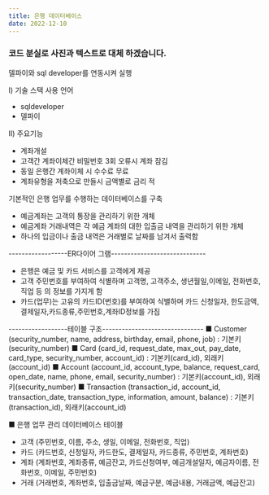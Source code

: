 ```yaml
---
title: 은행 데이터베이스
date: 2022-12-10
---
```


### 코드 분실로 사진과 텍스트로 대체 하겠습니다.

<!--more-->
 델파이와 sql developer를 연동시켜 실행

Ⅰ) 기술 스택
사용 언어
- sqldeveloper
- 델파이

Ⅱ) 주요기능
- 계좌개설
- 고객간 계좌이체간 비밀번호 3회 오류시 계좌 잠김
- 동일 은행간 계좌이체 시 수수료 무료
- 계좌유형을 저축으로 만들시 금액별로 금리 적

기본적인 은행 업무를 수행하는 데이터베이스를 구축

- 예금계좌는 고객의 통장을 관리하기 위한 개체
- 예금계좌 거래내역은 각 예금 계좌의 대한 입출금 내역을 관리하기 위한 개체
- 하나의 입금이나 출금 내역은 거래별로 날짜를 남겨서 출력함

------------------ER다이어 그램----------------------------- 
- 은행은 예금 및 카드 서비스를 고객에게 제공
- 고객 주민번호를 부여하여 식별하며 고객명, 고객주소, 생년월일,이메일, 전화번호,직업 등 의 정보를 가지게 함
- 카드(업무)는 고유의 카드ID(번호)를 부여하여 식별하며 카드 신청일자, 한도금액,결제일자,카드종류,주민번호,계좌ID정보를 가짐

------------------테이블 구조------------------------------- 
■ Customer (security_number, name, address, birthday, email, phone, job)
: 기본키(security_number)
■ Card (card_id, request_date, max_out, pay_date, card_type, security_number, account_id)
: 기본키(card_id), 외래키(account_id)
■ Account (account_id, account_type, balance, request_card, open_date, name, phone, email, security_number)
: 기본키(account_id), 외래키(security_number)
■ Transaction (transaction_id, account_id, transaction_date, transaction_type, information, amount, balance)
: 기본키(transaction_id), 외래키(account_id)

■ 은행 업무 관리 데이터베이스 테이블
- 고객 (주민번호, 이름, 주소, 생일, 이메일, 전화번호, 직업)
- 카드 (카드번호, 신청일자, 카드한도, 결제일자, 카드종류, 주민번호, 계좌번호)
- 계좌 (계좌번호, 계좌종류, 예금잔고, 카드신청여부, 예금개설일자, 예금자이름, 전화번호, 이메일, 주민번호)
- 거래 (거래번호, 계좌번호, 입출금날짜, 예금구분, 예금내용, 거래금액, 예금잔고)


